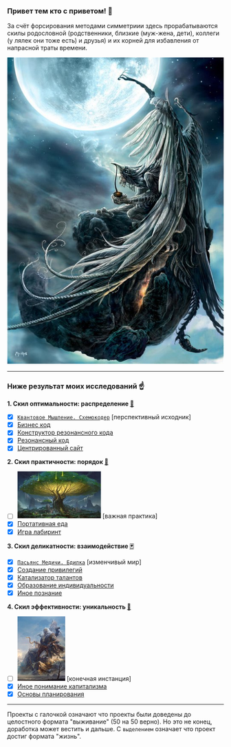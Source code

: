### Привет тем кто с приветом! 👋

За счёт форсирования методами симметриии здесь прорабатываются скилы родословной (родственники, близкие (муж-жена, дети), коллеги (у лялек они тоже есть) и друзья) и их корней для избавления от напрасной траты времени.

![](./pictures/164542_119788144759463_100001848353269_134961_7745641_n.jpg)

<hr>

### Ниже результат моих исследований ☝️

<b>1. Скил оптимальности: распределение <a target="_blank" href="https://www.youtube.com/watch?v=AKO5r0QJO-w">🔪</a></b>
   - [X] <a href="https://github.com/botogame/botogame/blob/main/freedom/distribution/circuit_coder/README.md">`Квантовое Мышление. Схемокодер`</a> [перспективный исходник]
   - [X] <a href="https://github.com/botogame/botogame/blob/main/freedom/distribution/business_code/README.md">Бизнес код</a>
   - [X] <a href="https://github.com/botogame/botogame/blob/main/freedom/distribution/resonance_code_constructor/README.md">Конструктор резонансного кода</a>
   - [X] <a href="https://github.com/botogame/botogame/blob/main/freedom/distribution/resonant_code/README.md">Резонансный код</a>
   - [X] <a href="https://github.com/botogame/botogame/blob/main/freedom/distribution/centered_site/README.md">Центрированный сайт</a>

<b>2. Скил практичности: порядок <a target="_blank" href="https://m.youtube.com/watch?v=PCOXZqw3ST0">🎒</a></b>

   - [ ] ![](./pictures/drevo.jpg) [важная практика] 
   - [X] <a href="https://github.com/botogame/botogame/blob/main/freedom/order/portable_food/README.md">Портативная еда</a>
   - [X] <a href="https://github.com/botogame/botogame/blob/main/freedom/order/maze_game/README.md">Игра лабиринт</a>
   
<b>3. Скил деликатности: взаимодействие <a target="_blank" href="https://youtube.com/watch?v=5PIpqBY8kXM">🃏</a></b>
   - [X] <a target="_blank" href="https://github.com/botogame/botogame/blob/main/freedom/interaction/vigil/README.md">`Пасьянс Медичи. Бдилка`</a> [изменчивый мир]
   - [X] <a href="https://github.com/botogame/botogame/blob/main/freedom/interaction/creating_privileges/README.md">Создание привилегий</a>
   - [X] <a href="https://github.com/botogame/botogame/blob/main/freedom/interaction/talent_catalyst/README.md">Катализатор талантов</a>
   - [X] <a href="https://github.com/botogame/botogame/blob/main/freedom/interaction/education_individuality/README.md">Образование индивидуальности</a>
   - [X] <a href="https://github.com/botogame/botogame/blob/main/freedom/interaction/other_knowledge/README.md">Иное познание</a>

<b>4. Скил эффективности: уникальность <a target="_blank" href="https://www.youtube.com/watch?v=y_Tfj7MyRts">👛</a></b>

   - [ ] ![](./pictures/naa_aa11.jpg) [конечная инстанция] 
   - [X] <a href="https://github.com/botogame/botogame/blob/main/freedom/uniqueness/different_understanding_capitalism/README.md">Иное понимание капитализма</a>
   - [X] <a href="https://github.com/botogame/botogame/blob/main/freedom/uniqueness/planning_basics/README.md">Основы планирования</a>

<hr>

Проекты с галочкой означают что проекты были доведены до целостного формата "выживание" (50 на 50 верно). Но это не конец, доработка может вестить и дальше. С `выделением` означает что проект достиг формата "жизнь".
